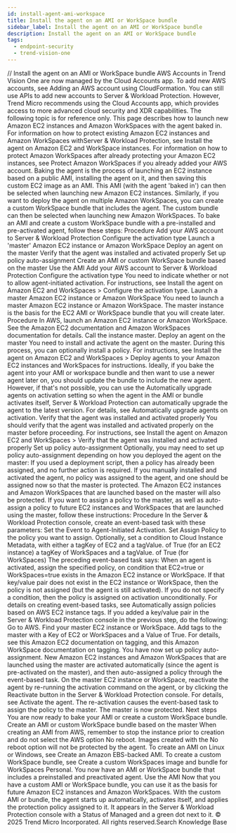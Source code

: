 ```yaml
---
id: install-agent-ami-workspace
title: Install the agent on an AMI or WorkSpace bundle
sidebar_label: Install the agent on an AMI or WorkSpace bundle
description: Install the agent on an AMI or WorkSpace bundle
tags:
  - endpoint-security
  - trend-vision-one
---
```


/*<![CDATA[*/ $('#title').html($('meta[name=map-description]').attr('content')); /*]]>*/ Install the agent on an AMI or WorkSpace bundle AWS Accounts in Trend Vision One are now managed by the Cloud Accounts app. To add new AWS accounts, see Adding an AWS account using CloudFormation. You can still use APIs to add new accounts to Server & Workload Protection. However, Trend Micro recommends using the Cloud Accounts app, which provides access to more advanced cloud security and XDR capabilities. The following topic is for reference only. This page describes how to launch new Amazon EC2 instances and Amazon WorkSpaces with the agent baked in. For information on how to protect existing Amazon EC2 instances and Amazon WorkSpaces withServer & Workload Protection, see Install the agent on Amazon EC2 and WorkSpace instances. For information on how to protect Amazon WorkSpaces after already protecting your Amazon EC2 instances, see Protect Amazon WorkSpaces if you already added your AWS account. Baking the agent is the process of launching an EC2 instance based on a public AMI, installing the agent on it, and then saving this custom EC2 image as an AMI. This AMI (with the agent 'baked in') can then be selected when launching new Amazon EC2 instances. Similarly, if you want to deploy the agent on multiple Amazon WorkSpaces, you can create a custom WorkSpace bundle that includes the agent. The custom bundle can then be selected when launching new Amazon WorkSpaces. To bake an AMI and create a custom WorkSpace bundle with a pre-installed and pre-activated agent, follow these steps: Procedure Add your AWS account to Server & Workload Protection Configure the activation type Launch a 'master' Amazon EC2 instance or Amazon WorkSpace Deploy an agent on the master Verify that the agent was installed and activated properly Set up policy auto-assignment Create an AMI or custom WorkSpace bundle based on the master Use the AMI Add your AWS account to Server & Workload Protection Configure the activation type You need to indicate whether or not to allow agent-initiated activation. For instructions, see Install the agent on Amazon EC2 and WorkSpaces > Configure the activation type. Launch a master Amazon EC2 instance or Amazon WorkSpace You need to launch a master Amazon EC2 instance or Amazon WorkSpace. The master instance is the basis for the EC2 AMI or WorkSpace bundle that you will create later. Procedure In AWS, launch an Amazon EC2 instance or Amazon WorkSpace. See the Amazon EC2 documentation and Amazon WorkSpaces documentation for details. Call the instance master. Deploy an agent on the master You need to install and activate the agent on the master. During this process, you can optionally install a policy. For instructions, see Install the agent on Amazon EC2 and WorkSpaces > Deploy agents to your Amazon EC2 instances and WorkSpaces for instructions. Ideally, if you bake the agent into your AMI or workspace bundle and then want to use a newer agent later on, you should update the bundle to include the new agent. However, if that's not possible, you can use the Automatically upgrade agents on activation setting so when the agent in the AMI or bundle activates itself, Server & Workload Protection can automatically upgrade the agent to the latest version. For details, see Automatically upgrade agents on activation. Verify that the agent was installed and activated properly You should verify that the agent was installed and activated properly on the master before proceeding. For instructions, see Install the agent on Amazon EC2 and WorkSpaces > Verify that the agent was installed and activated properly Set up policy auto-assignment Optionally, you may need to set up policy auto-assignment depending on how you deployed the agent on the master: If you used a deployment script, then a policy has already been assigned, and no further action is required. If you manually installed and activated the agent, no policy was assigned to the agent, and one should be assigned now so that the master is protected. The Amazon EC2 instances and Amazon WorkSpaces that are launched based on the master will also be protected. If you want to assign a policy to the master, as well as auto-assign a policy to future EC2 instances and WorkSpaces that are launched using the master, follow these instructions: Procedure In the Server & Workload Protection console, create an event-based task with these parameters: Set the Event to Agent-Initiated Activation. Set Assign Policy to the policy you want to assign. Optionally, set a condition to Cloud Instance Metadata, with either a tagKey of EC2 and a tagValue. of True (for an EC2 instance) a tagKey of WorkSpaces and a tagValue. of True (for WorkSpaces) The preceding event-based task says: When an agent is activated, assign the specified policy, on condition that EC2=true or WorkSpaces=true exists in the Amazon EC2 instance or WorkSpace. If that key/value pair does not exist in the EC2 instance or WorkSpace, then the policy is not assigned (but the agent is still activated). If you do not specify a condition, then the policy is assigned on activation unconditionally. For details on creating event-based tasks, see Automatically assign policies based on AWS EC2 instance tags. If you added a key/value pair in the Server & Workload Protection console in the previous step, do the following: Go to AWS. Find your master EC2 instance or WorkSpace. Add tags to the master with a Key of EC2 or WorkSpaces and a Value of True. For details, see this Amazon EC2 documentation on tagging, and this Amazon WorkSpace documentation on tagging. You have now set up policy auto-assignment. New Amazon EC2 instances and Amazon WorkSpaces that are launched using the master are activated automatically (since the agent is pre-activated on the master), and then auto-assigned a policy through the event-based task. On the master EC2 instance or WorkSpace, reactivate the agent by re-running the activation command on the agent, or by clicking the Reactivate button in the Server & Workload Protection console. For details, see Activate the agent. The re-activation causes the event-based task to assign the policy to the master. The master is now protected. Next steps You are now ready to bake your AMI or create a custom WorkSpace bundle. Create an AMI or custom WorkSpace bundle based on the master When creating an AMI from AWS, remember to stop the instance prior to creation and do not select the AWS option No reboot. Images created with the No reboot option will not be protected by the agent. To create an AMI on Linux or Windows, see Create an Amazon EBS-backed AMI. To create a custom WorkSpace bundle, see Create a custom WorkSpaces image and bundle for WorkSpaces Personal. You now have an AMI or WorkSpace bundle that includes a preinstalled and preactivated agent. Use the AMI Now that you have a custom AMI or WorkSpace bundle, you can use it as the basis for future Amazon EC2 instances and Amazon WorkSpaces. With the custom AMI or bundle, the agent starts up automatically, activates itself, and applies the protection policy assigned to it. It appears in the Server & Workload Protection console with a Status of Managed and a green dot next to it. © 2025 Trend Micro Incorporated. All rights reserved.Search Knowledge Base